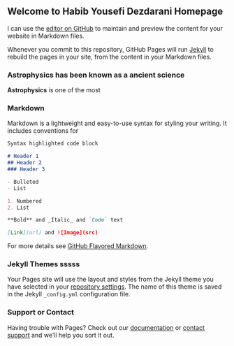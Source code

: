 ## Welcome to Habib Yousefi Dezdarani Homepage 

I can use the [editor on GitHub](https://github.com/Habib7070/Habib-Yousefi-Dezdarani/edit/master/README.md) to maintain and preview the content for your website in Markdown files.

Whenever you commit to this repository, GitHub Pages will run [Jekyll](https://jekyllrb.com/) to rebuild the pages in your site, from the content in your Markdown files.
### Astrophysics has been known as a ancient science
**Astrophysics** is one of the most 
### Markdown

Markdown is a lightweight and easy-to-use syntax for styling your writing. It includes conventions for

```markdown
Syntax highlighted code block

# Header 1 
## Header 2
### Header 3

- Bulleted 
- List

1. Numbered
2. List

**Bold** and _Italic_ and `Code` text

[Link](url) and ![Image](src)
```

For more details see [GitHub Flavored Markdown](https://guides.github.com/features/mastering-markdown/).

### Jekyll Themes sssss

Your Pages site will use the layout and styles from the Jekyll theme you have selected in your [repository settings](https://github.com/Habib7070/Habib-Yousefi-Dezdarani/settings). The name of this theme is saved in the Jekyll `_config.yml` configuration file.

### Support or Contact

Having trouble with Pages? Check out our [documentation](https://help.github.com/categories/github-pages-basics/) or [contact support](https://github.com/contact) and we’ll help you sort it out.

